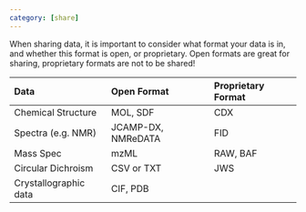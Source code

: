```yaml
---
category: [share]
---
```


When sharing data, it is important to consider what format your data is in, and whether this format is open, or proprietary. Open formats are great for sharing, proprietary formats are not to be shared!


| Data | <span id="shareme">Open Format</span> | Proprietary Format |
| :------------- | :------------- | :-------------  |
| Chemical Structure   | MOL, SDF           | CDX     |
|Spectra (e.g. NMR)    | JCAMP-DX, NMReDATA | FID     |
|Mass Spec             | mzML               | RAW, BAF|
|Circular Dichroism    | CSV or TXT         |JWS      |
|Crystallographic data | CIF, PDB           |         |
